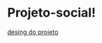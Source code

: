 # Projeto-social!
[desing do projeto](https://github.com/user-attachments/assets/be651035-96af-4cab-8fe5-3b69503f718d)
